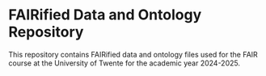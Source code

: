 # FAIRified Data and Ontology Repository
This repository contains FAIRified data and ontology files used for the FAIR course at the University of Twente for the academic year 2024-2025. 
